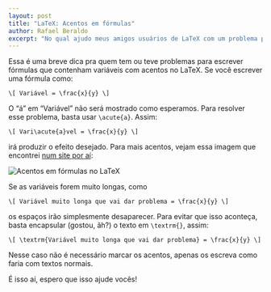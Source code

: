 ```yaml
---
layout: post
title: "LaTeX: Acentos em fórmulas"
author: Rafael Beraldo
excerpt: "No qual ajudo meus amigos usuários de LaTeX com um problema pequeno, mas chatinho."
---
```


Essa é uma breve dica pra quem tem ou teve problemas para escrever fórmulas que
contenham variáveis com acentos no LaTeX. Se você escrever uma fórmula como:

    \[ Variável = \frac{x}{y} \]

O “á” em “Variável” não será mostrado como esperamos. Para resolver esse
problema, basta usar `\acute{a}`. Assim:

    \[ Vari\acute{a}vel = \frac{x}{y} \]

irá produzir o efeito desejado. Para mais acentos, vejam essa imagem que
encontrei [num site por aí][garsia]:

![Acentos em fórmulas no LaTeX](http://garsia.math.yorku.ca/~zabrocki/latexpanel/mathaccents.jpg "Pequena tabela para colocar acentos em fórmulas no LaTeX")

Se as variáveis forem muito longas, como

    \[ Variável muito longa que vai dar problema = \frac{x}{y} \]

os espaços irão simplesmente desaparecer. Para evitar que isso aconteça, basta
encapsular (gostou, ãh?) o texto em `\textrm{}`, assim:

    \[ \textrm{Variável muito longa que vai dar problema} = \frac{x}{y} \]

Nesse caso não é necessário marcar os acentos, apenas os escreva como faria com
textos normais.

É isso aí, espero que isso ajude vocês!

[garsia]: http://garsia.math.yorku.ca/~zabrocki/latexpanel/mathaccents.html
